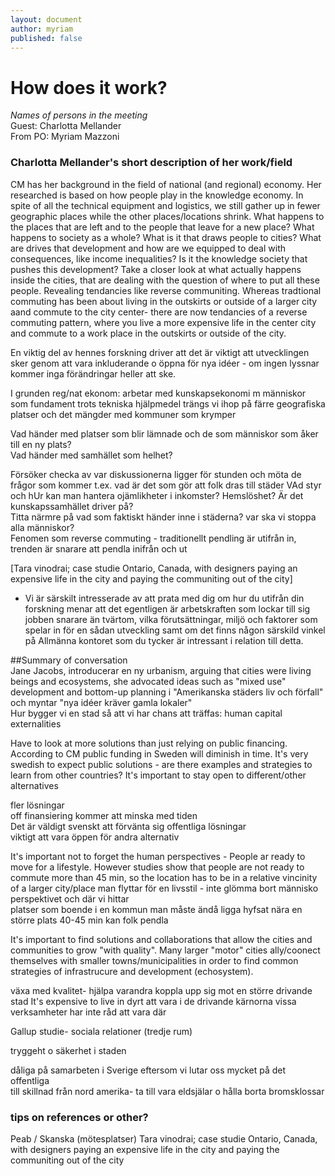 ```yaml
---
layout: document
author: myriam
published: false
---
```


# How does it work?  

*Names of persons in the meeting*  
Guest: Charlotta Mellander  
From PO: Myriam Mazzoni  

### Charlotta Mellander's short description of her work/field  

CM has her background in the field of national (and regional) economy. Her researched is based on how people play in the knowledge economy. In spite of all the technical equipment and logistics, we still gather up in fewer geographic places while the other places/locations shrink. What happens to the places that are left and to the people that leave for a new place? What happens to society as a whole?
What is it that draws people to cities? What are drives that development and how are we equipped to deal with consequences, like income inequalities? Is it the knowledge society that pushes this development?
Take a closer look at what actually happens inside the cities, that are dealing with the question of where to put all these people. Revealing tendancies like reverse communiting. Whereas tradtional commuting has been about living in the outskirts or outside of a larger city aand commute to the city center- there are now tendancies of a reverse commuting pattern, where you live a more expensive life in the center city and commute to a work place in the outskirts or outside of the city.



En viktig del av hennes forskning driver att det är viktigt att utvecklingen sker genom att vara inkluderande o öppna för nya idéer - om ingen lyssnar kommer inga förändringar heller att ske.  

I grunden reg/nat ekonom: arbetar med kunskapsekonomi m människor som fundament
trots tekniska hjälpmedel trängs vi ihop på färre geografiska platser och
det mängder med kommuner som krymper  

Vad händer med platser som blir lämnade och de som människor som åker till en ny plats?  
Vad händer med samhället som helhet?  

Försöker checka av var diskussionerna ligger för stunden och möta de frågor som kommer t.ex. vad är det som gör att folk dras till städer
VAd styr och hUr kan man hantera ojämlikheter i inkomster? Hemslöshet? Är det kunskapssamhället driver på?  
Titta närmre på vad som faktiskt händer inne i städerna? var ska vi stoppa alla människor?  
Fenomen som reverse commuting - traditionellt pendling är utifrån in, trenden är snarare att pendla inifrån och ut   

[Tara vinodrai; case studie Ontario, Canada, with designers paying an expensive life in the city and paying the communiting out of the city]  

* Vi är särskilt intresserade av att prata med dig om hur du utifrån din forskning menar att det egentligen är arbetskraften som lockar till sig jobben snarare än tvärtom, vilka förutsättningar, miljö och faktorer som spelar in för en sådan utveckling samt om det finns någon särskild vinkel på Allmänna kontoret som du tycker är intressant i relation till detta.  

##Summary of conversation   
Jane Jacobs, introducerar en ny urbanism, arguing that cities were living beings and ecosystems, she advocated ideas such as "mixed use" development and bottom-up planning i "Amerikanska städers liv och förfall" och myntar "nya idéer kräver gamla lokaler"  
Hur bygger vi en stad så att vi har chans att träffas: human capital externalities  

Have to look at more solutions than just relying on public financing.
According to CM public funding in Sweden will diminish in time.
It's very swedish to expect public solutions - are there examples and strategies to learn from other countries? It's important to stay open to different/other alternatives  
 
fler lösningar  
off finansiering kommer att minska med tiden  
Det är väldigt svenskt att förvänta sig offentliga lösningar  
viktigt att vara öppen för andra alternativ  


It's important not to forget the human perspectives - People ar ready to move for a lifestyle. However studies show that people are not ready to commute more than 45 min, so the location has to be in a relative vincinity of a larger city/place 
 man flyttar för en livsstil - inte glömma bort människo perspektivet och där vi hittar  
platser som boende i en kommun man måste ändå ligga hyfsat nära en större plats
40-45 min kan folk pendla  

It's important to find solutions and collaborations that allow the cities and communities to grow "with quality". Many larger "motor" cities ally/coonect themselves with smaller towns/municipalities in order to find common strategies of infrastrucure and development (echosystem).  

 växa med kvalitet- hjälpa varandra koppla upp sig mot en större drivande stad
It's expensive to live in dyrt att vara i de drivande kärnorna
vissa verksamheter har inte råd att vara där  

Gallup studie- sociala relationer (tredje rum)

tryggeht o säkerhet i staden   

dåliga på samarbeten i Sverige eftersom vi lutar oss mycket på det offentliga  
till skillnad från nord amerika- ta till vara eldsjälar o hålla borta bromsklossar    

### tips on references or other?  

Peab / Skanska (mötesplatser)
Tara vinodrai; case studie Ontario, Canada, with designers paying an expensive life in the city and paying the communiting out of the city
